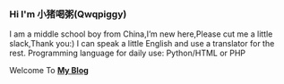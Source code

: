 ### Hi I'm 小猪喝粥(Qwqpiggy)

I am a middle school boy from China,I’m new here,Please cut me a little slack,Thank you:)
I can speak a little English and use a translator for the rest.
Programming language for daily use: Python/HTML or PHP
</p>
Welcome To <a href="https://blog.6qzy.com/" target="_blank"><strong>My Blog</strong></a>

